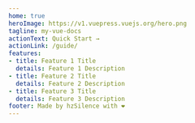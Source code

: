 ```yaml
---
home: true
heroImage: https://v1.vuepress.vuejs.org/hero.png
tagline: my-vue-docs
actionText: Quick Start →
actionLink: /guide/
features:
- title: Feature 1 Title
  details: Feature 1 Description
- title: Feature 2 Title
  details: Feature 2 Description
- title: Feature 3 Title
  details: Feature 3 Description
footer: Made by hzSilence with ❤️
---
```

